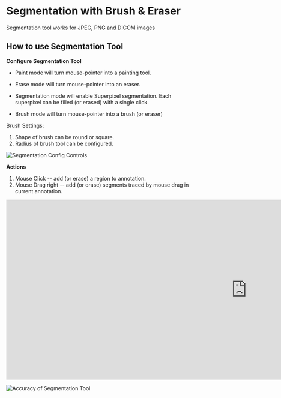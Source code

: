 # Segmentation with Brush & Eraser
Segmentation tool works for JPEG, PNG and DICOM images

## How to use Segmentation Tool

**Configure Segmentation Tool**

* Paint mode will turn mouse-pointer into a painting tool.
* Erase mode will turn mouse-pointer into an eraser.


* Segmentation mode will enable Superpixel segmentation. Each superpixel can be filled (or erased) with a single click.
* Brush mode will turn mouse-pointer into a brush (or eraser)

Brush Settings:

1. Shape of brush can be round or square.
2. Radius of brush tool can be configured.


![Segmentation Config Controls](https://files.readme.io/c2fb0e7-SegmentationConfig.png)

**Actions**

1. Mouse Click -- add (or erase) a region to annotation.
2. Mouse Drag right -- add (or erase) segments traced by mouse drag in current annotation.


<!-- [![Segmentation with Brush & Eraser](https://i.ytimg.com/vi/xtrJhqoRjhg/hqdefault.jpg)](https://www.youtube.com/embed/xtrJhqoRjhg) -->

<div class="video-wrapper">
  <iframe width="1280" height="480" src="https://www.youtube.com/embed/xtrJhqoRjhg" frameborder="0" allowfullscreen></iframe>
</div>



![Accuracy of Segmentation Tool](https://files.readme.io/4a708b3-Ptch2.gif)
